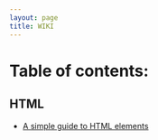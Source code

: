 ```yaml
---
layout: page
title: WIKI
---
```

# Table of contents:

## HTML
- [A simple guide to HTML <head> elements](/WIKI/A-simple-guide-to-HTML.md)

